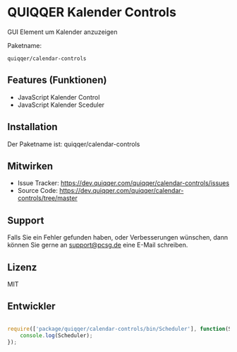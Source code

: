 
QUIQQER Kalender Controls
========

GUI Element um Kalender anzuzeigen

Paketname:

    quiqqer/calendar-controls


Features (Funktionen)
--------

- JavaScript Kalender Control
- JavaScript Kalender Sceduler

Installation
------------

Der Paketname ist: quiqqer/calendar-controls


Mitwirken
----------

- Issue Tracker: https://dev.quiqqer.com/quiqqer/calendar-controls/issues
- Source Code: https://dev.quiqqer.com/quiqqer/calendar-controls/tree/master


Support
-------

Falls Sie ein Fehler gefunden haben, oder Verbesserungen wünschen,
dann können Sie gerne an support@pcsg.de eine E-Mail schreiben.


Lizenz
-------

MIT

Entwickler
--------

```javascript

require(['package/quiqqer/calendar-controls/bin/Scheduler'], function(Scheduler) {
    console.log(Scheduler);
});

```
